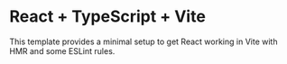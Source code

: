 # React + TypeScript + Vite

This template provides a minimal setup to get React working in Vite with HMR and some ESLint rules.

``` Adding Jira dashboard UI implementation with features such as drag and drop resize window and modal etc...